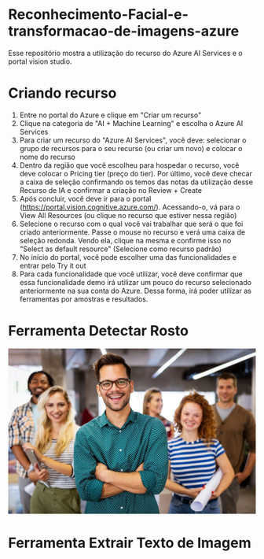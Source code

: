 # Reconhecimento-Facial-e-transformacao-de-imagens-azure
Esse repositório mostra a utilização do recurso do Azure AI Services e o portal vision studio.

# Criando recurso
1. Entre no portal do Azure e clique em "Criar um recurso"
2. Clique na categoria de "AI + Machine Learning" e escolha o Azure AI Services
3. Para criar um recurso do "Azure AI Services", você deve: selecionar o grupo de recursos para o seu recurso (ou criar um novo) e colocar o nome do recurso
4. Dentro da região que você escolheu para hospedar o recurso, você deve colocar o Pricing tier (preço do tier). Por último, você deve checar a caixa de seleção confirmando os temos das notas da utilização desse Recurso de IA e confirmar a criação no Review + Create
5. Após concluir, você deve ir para o portal (https://portal.vision.cognitive.azure.com/). Acessando-o, vá para o View All Resources (ou clique no recurso que estiver nessa região)
6. Selecione o recurso com o qual você vai trabalhar que será o que foi criado anteriormente. Passe o mouse no recurso e verá uma caixa de seleção redonda. Vendo ela, clique na mesma e confirme isso no "Select as default resource" (Selecione como recurso padrão)
7. No início do portal, você pode escolher uma das funcionalidades e entrar pelo Try it out
8. Para cada funcionalidade que você utilizar, você deve confirmar que essa funcionalidade demo irá utilizar um pouco do recurso selecionado anteriormente na sua conta do Azure. Dessa forma, irá poder utilizar as ferramentas por amostras e resultados.

# Ferramenta Detectar Rosto
![image](https://github.com/DeborahBMachado/Reconhecimento-Facial-e-transforma-o-de-imagens-azure/blob/main/Inputs/Imagem%20teste%20rosto.jpg)



# Ferramenta Extrair Texto de Imagem
